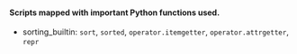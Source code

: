 #### Scripts mapped with important Python functions used.
* sorting_builtin: `sort`, `sorted`, `operator.itemgetter`, `operator.attrgetter`, `repr`
